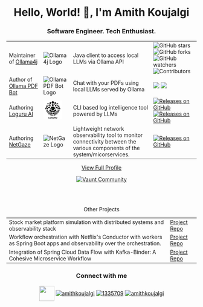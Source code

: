 <h1 align="center">Hello, World! 👋, I'm Amith Koujalgi</h1>
<h3 align="center">Software Engineer. Tech Enthusiast.</h3>




<!--
<p align="center">
   <img src="https://komarev.com/ghpvc/?username=amithkoujalgi&label=Profile%20views&color=0e75b6&style=for-the-badge" alt="amithkoujalgi" /> 
   <img alt="GitHub User's stars" src="https://img.shields.io/github/stars/amithkoujalgi?style=for-the-badge&label=Total%20Stars">
</p>
-->

<table align="center">
   <tr>
      <td>Maintainer of <a href="https://github.com/ollama4j/ollama4j">Ollama4j</a></td>
      <td><img width="50" src="https://avatars.githubusercontent.com/u/154257832?s=200&v=4" alt="Ollama4j Logo"/></td>
      <td>Java client to access local LLMs via Ollama API</td>
      <td>
         <img src="https://img.shields.io/github/stars/ollama4j/ollama4j" alt="GitHub stars" />
         <img src="https://img.shields.io/github/forks/ollama4j/ollama4j" alt="GitHub forks" />
         <img src="https://img.shields.io/github/watchers/ollama4j/ollama4j" alt="GitHub watchers" />
         <img src="https://img.shields.io/github/contributors/ollama4j/ollama4j?style=social" alt="Contributors" />
      </td>
   </tr>
   <tr>
      <td>Author of <a href="https://github.com/amithkoujalgi/ollama-pdf-bot">Ollama PDF Bot</a></td>
      <td><img width="50" src="https://raw.githubusercontent.com/amithkoujalgi/ollama-pdf-bot/main/.demo-stuff/logo.jpeg" alt="Ollama PDF Bot Logo"/></td>
      <td>Chat with your PDFs using local LLMs served by Ollama</td>
      <td>
         <img src="https://img.shields.io/github/stars/amithkoujalgi/ollama-pdf-bot?style=social"/>
         <img src="https://img.shields.io/github/forks/amithkoujalgi/ollama-pdf-bot?style=social"/>
      </td>
   </tr>
   <tr>
      <td>Authoring <a href="https://github.com/Loguru-AI/Loguru-CLI" target="_blank">Loguru AI</a></td>
      <td><img width="50" src="https://raw.githubusercontent.com/Loguru-AI/Loguru-CLI/main/loguru.png" alt="Loguru Logo"/></td>
      <td>CLI based log intelligence tool powered by LLMs</td>
      <td>
         <a href="https://github.com/Loguru-AI/Loguru-CLI/releases" target="_blank"><img src="https://img.shields.io/badge/releases_on-github-blue?style=flat" alt="Releases on GitHub"/></a>
         <a href="https://pypi.org/project/loguru-cli/" target="_blank"><img src="https://img.shields.io/badge/releases_on-PyPi-blue?style=flat" alt="Releases on GitHub"/></a>
      </td>
   </tr>
   <tr>
      <td>Authoring <a href="https://github.com/netgaze/netgaze">NetGaze</a></td>
      <td><img width="50" src="https://avatars.githubusercontent.com/u/176795709?s=200&v=4" alt="NetGaze Logo"/></td>
      <td>Lightweight network observability tool to monitor connectivity between the various components of the system/micorservices.</td>
      <td>         <a href="https://github.com/orgs/NetGaze/packages?repo_name=NetGaze" target="_blank"><img src="https://img.shields.io/badge/releases_on-github-blue?style=flat" alt="Releases on GitHub"/></a></td>
   </tr>
</table>

<p align="center">
   <a href="https://amithkoujalgi.github.io/amithkoujalgi/" target="blank">View Full Profile</a>
</p>

<p align="center">
    <a href="https://community.vaunt.dev/board/amithkoujalgi">
        <img src="https://api.vaunt.dev/v1/github/entities/amithkoujalgi/badges/community" alt="Vaunt Community">
    </a>
</p>


<br/><br/>


<p align="center">
   Other Projects
</p>


<table align="center">
   <tr>
            <td>Stock market platform simulation with distributed systems and observability stack</td>
<td><a href="https://github.com/amithkoujalgi/distributed-system-observability-demo">Project Repo</a></td>
   
   </tr>   <tr>
            <td>Workflow orchestration with Netflix's Conductor with workers as Spring Boot apps and observability over the orchestration.</td>
<td><a href="https://github.com/amithkoujalgi/workflow-orchestration-on-conductor-with-observability">Project Repo</a></td>
   
   </tr><tr>
            <td>Integration of Spring Cloud Data Flow with Kafka-Binder: A Cohesive Microservice Workflow</td>
<td><a href="https://github.com/amithkoujalgi/spring-cloud-data-flow-with-kafka-binder-demo">Project Repo</a></td>
   
   </tr>

   
</table>

<!--
<p align="center">
  <a href="https://vaunt.dev">
    <img src="https://api.vaunt.dev/v1/github/entities/amithkoujalgi/contributions?format=svg&private=true" width="600" />
  </a>
</p>
-->

<!--
<p>
  <img decoding="async" loading="lazy" src="https://api.vaunt.dev/v1/github/entities/amithkoujalgi/achievements?format=svg&limit=3&raw=true" width="600" />
</p>
-->

<!--
<p align="left"> <a href="https://twitter.com/amithkoujalgi" target="blank"><img src="https://img.shields.io/twitter/follow/amithkoujalgi?logo=twitter&style=for-the-badge" alt="amithkoujalgi" /></a> </p>
-->

<!--
<h3 align="left">Languages and Tools:</h3>
<p align="left"> <a href="https://aws.amazon.com" target="_blank"> <img src="https://raw.githubusercontent.com/devicons/devicon/master/icons/amazonwebservices/amazonwebservices-original-wordmark.svg" alt="aws" width="40" height="40"/> </a> <a href="https://getbootstrap.com" target="_blank"> <img src="https://raw.githubusercontent.com/devicons/devicon/master/icons/bootstrap/bootstrap-plain-wordmark.svg" alt="bootstrap" width="40" height="40"/> </a> <a href="https://www.w3schools.com/css/" target="_blank"> <img src="https://raw.githubusercontent.com/devicons/devicon/master/icons/css3/css3-original-wordmark.svg" alt="css3" width="40" height="40"/> </a> <a href="https://www.djangoproject.com/" target="_blank"> <img src="https://raw.githubusercontent.com/devicons/devicon/master/icons/django/django-original.svg" alt="django" width="40" height="40"/> </a> <a href="https://www.docker.com/" target="_blank"> <img src="https://raw.githubusercontent.com/devicons/devicon/master/icons/docker/docker-original-wordmark.svg" alt="docker" width="40" height="40"/> </a> <a href="https://flask.palletsprojects.com/" target="_blank"> <img src="https://www.vectorlogo.zone/logos/pocoo_flask/pocoo_flask-icon.svg" alt="flask" width="40" height="40"/> </a> <a href="https://cloud.google.com" target="_blank"> <img src="https://www.vectorlogo.zone/logos/google_cloud/google_cloud-icon.svg" alt="gcp" width="40" height="40"/> </a> <a href="https://git-scm.com/" target="_blank"> <img src="https://www.vectorlogo.zone/logos/git-scm/git-scm-icon.svg" alt="git" width="40" height="40"/> </a> <a href="https://heroku.com" target="_blank"> <img src="https://www.vectorlogo.zone/logos/heroku/heroku-icon.svg" alt="heroku" width="40" height="40"/> </a> <a href="https://www.w3.org/html/" target="_blank"> <img src="https://raw.githubusercontent.com/devicons/devicon/master/icons/html5/html5-original-wordmark.svg" alt="html5" width="40" height="40"/> </a> <a href="https://www.invisionapp.com/" target="_blank"> <img src="https://www.vectorlogo.zone/logos/invisionapp/invisionapp-icon.svg" alt="invision" width="40" height="40"/> </a> <a href="https://www.java.com" target="_blank"> <img src="https://raw.githubusercontent.com/devicons/devicon/master/icons/java/java-original.svg" alt="java" width="40" height="40"/> </a> <a href="https://www.jenkins.io" target="_blank"> <img src="https://www.vectorlogo.zone/logos/jenkins/jenkins-icon.svg" alt="jenkins" width="40" height="40"/> </a> <a href="https://kubernetes.io" target="_blank"> <img src="https://www.vectorlogo.zone/logos/kubernetes/kubernetes-icon.svg" alt="kubernetes" width="40" height="40"/> </a> <a href="https://www.nginx.com" target="_blank"> <img src="https://raw.githubusercontent.com/devicons/devicon/master/icons/nginx/nginx-original.svg" alt="nginx" width="40" height="40"/> </a> <a href="https://nodejs.org" target="_blank"> <img src="https://raw.githubusercontent.com/devicons/devicon/master/icons/nodejs/nodejs-original-wordmark.svg" alt="nodejs" width="40" height="40"/> </a> <a href="https://postman.com" target="_blank"> <img src="https://www.vectorlogo.zone/logos/getpostman/getpostman-icon.svg" alt="postman" width="40" height="40"/> </a> <a href="https://www.python.org" target="_blank"> <img src="https://raw.githubusercontent.com/devicons/devicon/master/icons/python/python-original.svg" alt="python" width="40" height="40"/> </a> <a href="https://www.selenium.dev" target="_blank"> <img src="https://raw.githubusercontent.com/detain/svg-logos/780f25886640cef088af994181646db2f6b1a3f8/svg/selenium-logo.svg" alt="selenium" width="40" height="40"/> </a> <a href="https://www.sketch.com/" target="_blank"> <img src="https://www.vectorlogo.zone/logos/sketchapp/sketchapp-icon.svg" alt="sketch" width="40" height="40"/> </a> <a href="https://spring.io/" target="_blank"> <img src="https://www.vectorlogo.zone/logos/springio/springio-icon.svg" alt="spring" width="40" height="40"/> </a> </p>
-->

  <!--
<p align="center">
  <img align="center" src="https://github-readme-stats.vercel.app/api/top-langs?username=amithkoujalgi&show_icons=true&locale=en&layout=compact" alt="amithkoujalgi" />
  <br/>
  <img align="center" src="https://github-readme-stats.vercel.app/api?username=amithkoujalgi&show_icons=true&locale=en" alt="amithkoujalgi" />
  <br/>
  <img align="center" src="https://github-readme-streak-stats.herokuapp.com/?user=amithkoujalgi&" alt="amithkoujalgi" />
</p>
-->

  <!--
<p align="center"> 
  <a href="https://github.com/ryo-ma/github-profile-trophy">
    <img src="https://github-profile-trophy.vercel.app/?username=amithkoujalgi" alt="amithkoujalgi" />
  </a> 
</p>
-->

<h3 align="center">Connect with me</h3>
<p align="center">
<a href="https://linkedin.com/in/amithkoujalgi" target="blank"><img align="center" src="https://www.freepnglogos.com/uploads/linkedin-basic-round-social-logo-png-13.png" height="40" width="40" /></a>
<a href="https://twitter.com/amithkoujalgi" target="blank"><img align="center" src="https://www.freepnglogos.com/uploads/twitter-logo-png/twitter-logo-vector-png-clipart-1.png" alt="amithkoujalgi" height="40" width="40" /></a>
<a href="https://stackoverflow.com/users/1335709" target="blank"><img align="center" src="https://upload.wikimedia.org/wikipedia/commons/e/ef/Stack_Overflow_icon.svg" alt="1335709" height="34" width="40" /></a>
<a href="https://www.youtube.com/c/amithkoujalgi" target="blank"><img align="center" src="https://www.freepnglogos.com/uploads/youtube-icon-logo-7.png" alt="amithkoujalgi" height="30" width="45" /></a>
</p>
